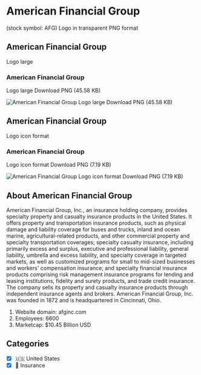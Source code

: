 # American Financial Group
 (stock symbol: AFG) Logo in transparent PNG format

## American Financial Group
 Logo large

### American Financial Group
 Logo large Download PNG (45.58 KB)

![American Financial Group
 Logo large Download PNG (45.58 KB)](/img/orig/AFG_BIG-ce26ae08.png)

## American Financial Group
 Logo icon format

### American Financial Group
 Logo icon format Download PNG (7.19 KB)

![American Financial Group
 Logo icon format Download PNG (7.19 KB)](/img/orig/AFG-c449663c.png)

## About American Financial Group


American Financial Group, Inc., an insurance holding company, provides specialty property and casualty insurance products in the United States. It offers property and transportation insurance products, such as physical damage and liability coverage for buses and trucks, inland and ocean marine, agricultural-related products, and other commercial property and specialty transportation coverages; specialty casualty insurance, including primarily excess and surplus, executive and professional liability, general liability, umbrella and excess liability, and specialty coverage in targeted markets, as well as customized programs for small to mid-sized businesses and workers' compensation insurance; and specialty financial insurance products comprising risk management insurance programs for lending and leasing institutions, fidelity and surety products, and trade credit insurance. The company sells its property and casualty insurance products through independent insurance agents and brokers. American Financial Group, Inc. was founded in 1872 and is headquartered in Cincinnati, Ohio.

1. Website domain: afginc.com
2. Employees: 6600
3. Marketcap: $10.45 Billion USD


## Categories
- [x] 🇺🇸 United States
- [x] 🏦 Insurance
